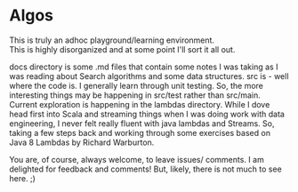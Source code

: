 # Algos

This is truly an adhoc playground/learning environment.  
This is highly disorganized and at some point I'll sort it all out.  

docs directory is some .md files that contain some notes I was taking as I was reading about Search algorithms and some data structures.
src is - well where the code is.  I generally learn through unit testing.  So, the more interesting things may be happening in src/test rather than src/main.
Current exploration is happening in the lambdas directory.  While I dove head first into Scala and streaming things when I was doing work with data engineering, I never felt really fluent with java lambdas and Streams.  So, taking a few steps back and working through some exercises based on Java 8 Lambdas by Richard Warburton.  

You are, of course, always welcome, to leave issues/ comments.  I am delighted for feedback and comments!  But, likely, there is not much to see here.  ;) 